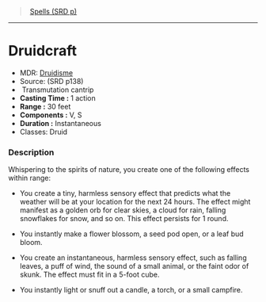 ﻿---
!SpellItem
Family: SpellVO
Level: cantrip
Type: Transmutation
CastingTime: 1 action
Range: 30 feet
Components: V, S
Duration: Instantaneous
Classes: Druid
Id: spells_vo.md#druidcraft
ParentLink: spells_vo.md#spells-srd-p
Name: Druidcraft
ParentName: Spells (SRD p)
NameLevel: 1
AltName: '[Druidisme](hd_spells_druidisme.md)'
Source: (SRD p138)
Attributes:
  Name: Druidcraft
  Markdown: >+
    # <!--Name-->Druidcraft<!--/Name-->


    - MDR: <!--AltName-->[Druidisme](hd_spells_druidisme.md)<!--/AltName-->

    - Source: <!--Source-->(SRD p138)<!--/Source-->

    -  <!--Type-->Transmutation<!--/Type--> <!--Level-->cantrip<!--/Level-->

    - **Casting Time :** <!--CastingTime-->1 action<!--/CastingTime-->

    - **Range :** <!--Range-->30 feet<!--/Range-->

    - **Components :** <!--Components-->V, S<!--/Components-->

    - **Duration :** <!--Duration-->Instantaneous<!--/Duration-->

    - Classes: <!--Classes-->Druid<!--/Classes-->


    ### Description


    Whispering to the spirits of nature, you create one of the following effects within range:


    * You create a tiny, harmless sensory effect that predicts what the weather will be at your location for the next 24 hours. The effect might manifest as a golden orb for clear skies, a cloud for rain, falling snowflakes for snow, and so on. This effect persists for 1 round.


    * You instantly make a flower blossom, a seed pod open, or a leaf bud bloom.


    * You create an instantaneous, harmless sensory effect, such as falling leaves, a puff of wind, the sound of a small animal, or the faint odor of skunk. The effect must fit in a 5-foot cube.


    * You instantly light or snuff out a candle, a torch, or a small campfire.

  AltName: '[Druidisme](hd_spells_druidisme.md)'
  Source: (SRD p138)
  Type: Transmutation
  Level: cantrip
  CastingTime: 1 action
  Range: 30 feet
  Components: V, S
  Duration: Instantaneous
  Classes: Druid
AttributesDictionary: >+
  Name: Druidcraft

  Markdown: >+

    # <!--Name-->Druidcraft<!--/Name-->





    - MDR: <!--AltName-->[Druidisme](hd_spells_druidisme.md)<!--/AltName-->



    - Source: <!--Source-->(SRD p138)<!--/Source-->



    -  <!--Type-->Transmutation<!--/Type--> <!--Level-->cantrip<!--/Level-->



    - **Casting Time :** <!--CastingTime-->1 action<!--/CastingTime-->



    - **Range :** <!--Range-->30 feet<!--/Range-->



    - **Components :** <!--Components-->V, S<!--/Components-->



    - **Duration :** <!--Duration-->Instantaneous<!--/Duration-->



    - Classes: <!--Classes-->Druid<!--/Classes-->





    ### Description





    Whispering to the spirits of nature, you create one of the following effects within range:





    * You create a tiny, harmless sensory effect that predicts what the weather will be at your location for the next 24 hours. The effect might manifest as a golden orb for clear skies, a cloud for rain, falling snowflakes for snow, and so on. This effect persists for 1 round.





    * You instantly make a flower blossom, a seed pod open, or a leaf bud bloom.





    * You create an instantaneous, harmless sensory effect, such as falling leaves, a puff of wind, the sound of a small animal, or the faint odor of skunk. The effect must fit in a 5-foot cube.





    * You instantly light or snuff out a candle, a torch, or a small campfire.



  AltName: '[Druidisme](hd_spells_druidisme.md)'

  Source: (SRD p138)

  Type: Transmutation

  Level: cantrip

  CastingTime: 1 action

  Range: 30 feet

  Components: V, S

  Duration: Instantaneous

  Classes: Druid

---
> [Spells (SRD p)](srd_spells.md)

---

# Druidcraft

- MDR: [Druidisme](hd_spells_druidisme.md)
- Source: (SRD p138)
-  Transmutation cantrip
- **Casting Time :** 1 action
- **Range :** 30 feet
- **Components :** V, S
- **Duration :** Instantaneous
- Classes: Druid

### Description

Whispering to the spirits of nature, you create one of the following effects within range:

* You create a tiny, harmless sensory effect that predicts what the weather will be at your location for the next 24 hours. The effect might manifest as a golden orb for clear skies, a cloud for rain, falling snowflakes for snow, and so on. This effect persists for 1 round.

* You instantly make a flower blossom, a seed pod open, or a leaf bud bloom.

* You create an instantaneous, harmless sensory effect, such as falling leaves, a puff of wind, the sound of a small animal, or the faint odor of skunk. The effect must fit in a 5-foot cube.

* You instantly light or snuff out a candle, a torch, or a small campfire.

